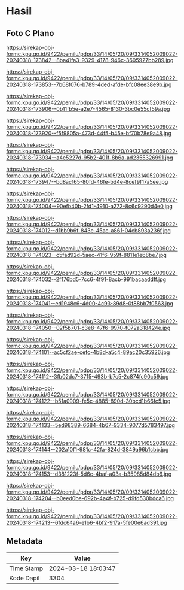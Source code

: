 # Hasil

## Foto C Plano

https://sirekap-obj-formc.kpu.go.id/9422/pemilu/pdpr/33/14/05/20/09/3314052009022-20240318-173842--8ba41fa3-9329-4178-946c-3605927bb289.jpg

https://sirekap-obj-formc.kpu.go.id/9422/pemilu/pdpr/33/14/05/20/09/3314052009022-20240318-173853--7b68f076-b789-4ded-afde-bfc08ee38e9b.jpg

https://sirekap-obj-formc.kpu.go.id/9422/pemilu/pdpr/33/14/05/20/09/3314052009022-20240318-173906--0b11fb5e-a2e7-4565-8130-3bc0e55cf59a.jpg

https://sirekap-obj-formc.kpu.go.id/9422/pemilu/pdpr/33/14/05/20/09/3314052009022-20240318-173920--f5f9805a-473d-44f5-b45e-bf70b78e9a48.jpg

https://sirekap-obj-formc.kpu.go.id/9422/pemilu/pdpr/33/14/05/20/09/3314052009022-20240318-173934--a4e5227d-95b2-401f-8b6a-ad2355326991.jpg

https://sirekap-obj-formc.kpu.go.id/9422/pemilu/pdpr/33/14/05/20/09/3314052009022-20240318-173947--bd8ac165-80fd-46fe-bd4e-8cef9f17a5ee.jpg

https://sirekap-obj-formc.kpu.go.id/9422/pemilu/pdpr/33/14/05/20/09/3314052009022-20240318-174004--90efb40b-2fd1-4910-a272-8c6c9290d4e0.jpg

https://sirekap-obj-formc.kpu.go.id/9422/pemilu/pdpr/33/14/05/20/09/3314052009022-20240318-174012--d1bb9b6f-843e-45ac-a861-04cb893a236f.jpg

https://sirekap-obj-formc.kpu.go.id/9422/pemilu/pdpr/33/14/05/20/09/3314052009022-20240318-174023--c5fad92d-5aec-41f6-959f-8811e1e68be7.jpg

https://sirekap-obj-formc.kpu.go.id/9422/pemilu/pdpr/33/14/05/20/09/3314052009022-20240318-174032--2f176bd5-7cc6-4f91-8acb-991bacaaddff.jpg

https://sirekap-obj-formc.kpu.go.id/9422/pemilu/pdpr/33/14/05/20/09/3314052009022-20240318-174041--ed1948c6-4d00-4c93-89d8-0f88bb7f0563.jpg

https://sirekap-obj-formc.kpu.go.id/9422/pemilu/pdpr/33/14/05/20/09/3314052009022-20240318-174050--02f5b701-c3e8-47f6-9970-f072a318424e.jpg

https://sirekap-obj-formc.kpu.go.id/9422/pemilu/pdpr/33/14/05/20/09/3314052009022-20240318-174101--ac5cf2ae-cefc-4b8d-a5c4-89ac20c35926.jpg

https://sirekap-obj-formc.kpu.go.id/9422/pemilu/pdpr/33/14/05/20/09/3314052009022-20240318-174112--3fb02dc7-3715-493b-b7c5-2c874fc90c59.jpg

https://sirekap-obj-formc.kpu.go.id/9422/pemilu/pdpr/33/14/05/20/09/3314052009022-20240318-174122--b51a0909-fe5c-4885-890d-30bcd1b66fc5.jpg

https://sirekap-obj-formc.kpu.go.id/9422/pemilu/pdpr/33/14/05/20/09/3314052009022-20240318-174133--5ed98389-6684-4b67-9334-9077d5783497.jpg

https://sirekap-obj-formc.kpu.go.id/9422/pemilu/pdpr/33/14/05/20/09/3314052009022-20240318-174144--202a10f1-981c-42fa-824d-3849a96b1cbb.jpg

https://sirekap-obj-formc.kpu.go.id/9422/pemilu/pdpr/33/14/05/20/09/3314052009022-20240318-174153--d381223f-5d6c-4baf-a03a-b35985d84db6.jpg

https://sirekap-obj-formc.kpu.go.id/9422/pemilu/pdpr/33/14/05/20/09/3314052009022-20240318-174204--b0eed0be-692b-4a4f-b725-d9fd530bdca6.jpg

https://sirekap-obj-formc.kpu.go.id/9422/pemilu/pdpr/33/14/05/20/09/3314052009022-20240318-174213--6fdc64a6-e1b6-4bf2-917a-5fe00e6ad39f.jpg


## Metadata

| Key        | Value               |
| ---------- | ------------------- |
| Time Stamp | 2024-03-18 18:03:47 |
| Kode Dapil | 3304                |



